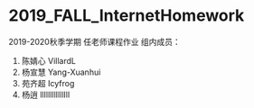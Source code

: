 # 2019_FALL_InternetHomework
2019-2020秋季学期 任老师课程作业
组内成员：

1. 陈婧心 VillardL
2. 杨宣慧 Yang-Xuanhui
3. 苑齐超 Icyfrog
4. 杨逍 llIllIllIlllIll
